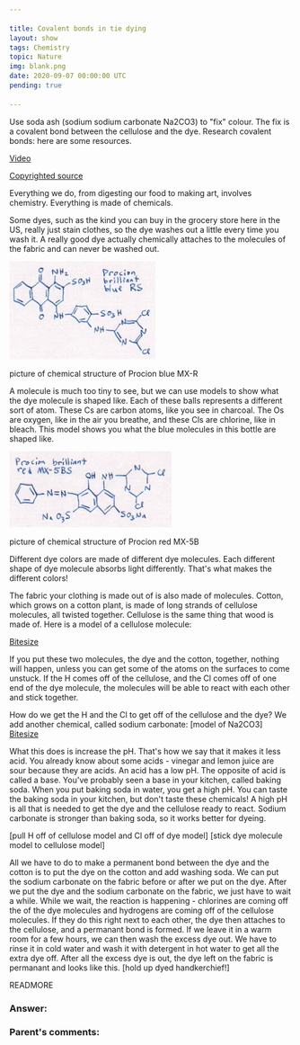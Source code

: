 ```yaml
---

title: Covalent bonds in tie dying
layout: show
tags: Chemistry
topic: Nature
img: blank.png
date: 2020-09-07 00:00:00 UTC
pending: true

---
```


Use soda ash (sodium sodium carbonate Na2CO3) to "fix" colour. The fix is a covalent bond between the cellulose and the dye. Research covalent bonds: here are some resources.

[Video](https://www.bbc.co.uk/bitesize/guides/zqmrsrd/revision/3)

[Copyrighted source](http://www.pburch.net/dyeing/chemistry_reactivedyes_lesson.shtml)

Everything we do, from digesting our food to making art, involves chemistry. Everything is made of chemicals.

Some dyes, such as the kind you can buy in the grocery store here in the US, really just stain clothes, so the dye washes out a little every time you wash it. A really good dye actually chemically attaches to the molecules of the fabric and can never be washed out.

![](images/bluemxr.jpg)

picture of chemical structure of Procion blue MX-R

A molecule is much too tiny to see, but we can use models to show what the dye molecule is shaped like. Each of these balls represents a different sort of atom. These Cs are carbon atoms, like you see in charcoal. The Os are oxygen, like in the air you breathe, and these Cls are chlorine, like in bleach. This model shows you what the blue molecules in this bottle are shaped like.

![](images/redmx5b.jpg)

picture of chemical structure of Procion red MX-5B

Different dye colors are made of different dye molecules.
Each different shape of dye molecule absorbs light differently. That's what makes the different colors!

The fabric your clothing is made out of is also made of molecules. Cotton, which grows on a cotton plant, is made of long strands of cellulose molecules, all twisted together. Cellulose is the same thing that wood is made of. Here is a model of a cellulose molecule:

[Bitesize](https://www.bbc.co.uk/bitesize/topics/znyycdm/articles/z2d2gdm)

If you put these two molecules, the dye and the cotton, together, nothing will happen, unless you can get some of the atoms on the surfaces to come unstuck. If the H comes off of the cellulose, and the Cl comes off of one end of the dye molecule, the molecules will be able to react with each other and stick together.

How do we get the H and the Cl to get off of the cellulose and the dye? We  add another chemical, called sodium carbonate:
[model of Na2CO3]
[Bitesize](https://www.bbc.co.uk/bitesize/guides/zphcwmn/revision/5)

What this does is increase the pH. That's how we say that it makes it less acid. You already know about some acids - vinegar and lemon juice are sour because they are acids. An acid has a low pH. The opposite of acid is called a base. You've probably seen a base in your kitchen, called baking soda. When you put baking soda in water, you get a high pH. You can taste the baking soda in your kitchen, but don't taste these chemicals! A high pH is all that is needed to get the dye and the cellulose ready to react. Sodium carbonate is stronger than baking soda, so it works better for dyeing.

[pull H off of cellulose model and Cl off of dye model]
[stick dye molecule model to cellulose model]

All we have to do to make a permanent bond between the dye and the cotton is to put the dye on the cotton and add washing soda. We can put the sodium carbonate on the fabric before or after we put on the dye. After we put the dye and the sodium carbonate on the fabric, we just have to wait a while. While we wait, the reaction is happening - chlorines are coming off the of the dye molecules and hydrogens are coming off of the cellulose molecules. If they do this right next to each other, the dye then attaches to the cellulose, and a permanant bond is formed. If we leave it in a warm room for a few hours, we can then wash the excess dye out. We have to rinse it in cold water and wash it with detergent in hot water to get all the extra dye off. After all the excess dye is out, the dye left on the fabric is permanant and looks like this.
[hold up dyed handkerchief!]

READMORE

### Answer:

### Parent's comments:
